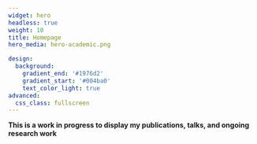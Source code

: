 ```yaml
---
widget: hero
headless: true
weight: 10
title: Homepage
hero_media: hero-academic.png

design:
  background:
    gradient_end: '#1976d2'
    gradient_start: '#004ba0'
    text_color_light: true
advanced:
  css_class: fullscreen
---
```


**This is a work in progress to display my publications, talks, and ongoing research work**

